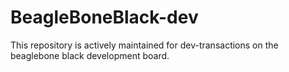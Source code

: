 # BeagleBoneBlack-dev
This repository is actively maintained for dev-transactions on the beaglebone black development board.  

